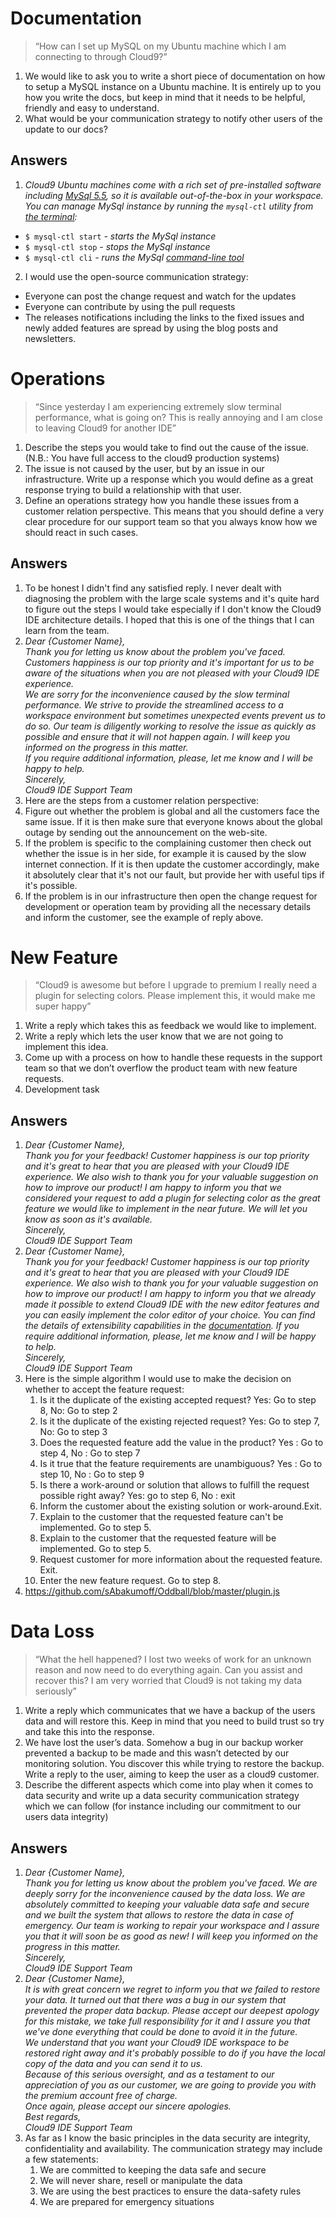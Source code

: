 # Documentation #

> “How can I set up MySQL on my Ubuntu machine which I am connecting to through Cloud9?”  

1. We would like to ask you to write a short piece of documentation on how to setup a MySQL instance on a Ubuntu machine. It is entirely up to you how you write the docs, but keep in mind that it needs to be helpful, friendly and easy to understand.
2.  What would be your communication strategy to notify other users of the update to our docs?

## Answers  


1. *Cloud9 Ubuntu machines come with a rich set of pre-installed software including [MySql 5.5](http://dev.mysql.com/doc/refman/5.5/en/index.html), so it is available out-of-the-box in your workspace. You can manage MySql instance by running the `mysql-ctl` utility from [the terminal](https://docs.c9.io/terminal.html):*  
 - `$ mysql-ctl start` *- starts the MySql instance*
 - `$ mysql-ctl stop`  *- stops the MySql instance*
 - `$ mysql-ctl cli`   *- runs the MySql [command-line tool](http://dev.mysql.com/doc/refman/5.5/en/mysql.html)*
2. I would use the open-source communication strategy:
 - Everyone can post the change request and watch for the updates
 - Everyone can contribute by using the pull requests
 - The releases notifications including the links to the fixed issues and newly added features are spread by using the blog posts and newsletters. 

# Operations #
> “Since yesterday I am experiencing extremely slow terminal performance, what is going on? This is really annoying and I am close to leaving Cloud9 for another IDE”



1. Describe the steps you would take to find out the cause of the issue. (N.B.: You have full access to the cloud9 production systems)
2. The issue is not caused by the user, but by an issue in our infrastructure. Write up a response which you would define as a great response trying to build a relationship with that user. 
3. Define an operations strategy how you handle these issues from a customer relation perspective. This means that you should define a very clear procedure for our support team so that you always know how we should react in such cases.

## Answers
1. To be honest I didn't find any satisfied reply. I never dealt with diagnosing the problem with the large scale systems and it's quite hard to figure out the steps I would take especially if I don't know the Cloud9 IDE architecture details. I hoped that this is one of the things that I can learn from the team. 
2. *Dear {Customer Name},  
Thank you for letting us know about the problem you've faced. Customers happiness is our top priority and it's important for us to be aware of the situations when you are not pleased with your Cloud9 IDE experience.  
We are sorry for the inconvenience caused by the slow terminal performance. We strive to provide the streamlined access to a workspace environment but sometimes unexpected events prevent us to do so. Our team is diligently working to resolve the issue as quickly as possible and ensure that it will not happen again. I will keep you informed on the progress in this matter.  
If you require additional information, please, let me know and I will be happy to help.  
Sincerely,    
Cloud9 IDE Support Team*
1. Here are the steps from a customer relation perspective:
  2. Figure out whether the problem is global and all the customers face the same issue. If it is then make sure that everyone knows about the global outage by sending out the announcement on the web-site.
  3. If the problem is specific to the complaining customer then check out whether the issue is in her side, for example it is caused by the slow internet connection. If it is then update the customer accordingly, make it absolutely clear that it's not our fault, but provide her with useful tips if it's possible. 
  4. If the problem is in our infrastructure then open the change request for development or operation team by providing all the necessary details and inform the customer, see the example of reply above.
   
  
# New Feature 

> “Cloud9 is awesome but before I upgrade to premium I really need a plugin for selecting colors. Please implement this, it would make me super happy”

1. Write a reply which takes this as feedback we would like to implement.
2. Write a reply which lets the user know that we are not going to implement this idea.
3. Come up with a process on how to handle these requests in the support team so that we don’t overflow the product team with new feature requests.
4. Development task
 
## Answers
1. *Dear {Customer Name},  
Thank you for your feedback! Customer happiness is our top priority and it's great to hear that you are pleased with your Cloud9 IDE experience.   We also wish to thank you for your valuable suggestion on how to improve our product! I am happy to inform you that we considered your request to add a plugin for selecting color as the great feature we would like to implement in the near future. We will let you know as soon as it's available.    
Sincerely,    
Cloud9 IDE Support Team*
1. *Dear {Customer Name},  
Thank you for your feedback! Customer happiness is our top priority and it's great to hear that you are pleased with your Cloud9 IDE experience. We also wish to thank you for your valuable suggestion on how to improve our product! I am happy to inform you that we already made it possible to extend Cloud9 IDE with the new editor features and you can easily implement the color editor of your choice. You can find the details of extensibility capabilities in the [documentation](https://docs.c9.io/api/#!/api/Plugin). If you require additional information, please, let me know and I will be happy to help.           
Sincerely,    
Cloud9 IDE Support Team*
1. Here is the simple algorithm I would use to make the decision on whether to accept the feature request:
	1. Is it the duplicate of the existing accepted request? Yes: Go to step 8, No: Go to step 2
	2. Is it the duplicate of the existing rejected request? Yes: Go to step 7, No: Go to step 3
	3. Does the requested feature add the value in the product? Yes : Go to step 4, No : Go to step 7
	4. Is it true that the feature requirements are unambiguous? Yes : Go to step 10, No : Go to step 9
	5. Is there a work-around or solution that allows to fulfill the request possible right away? Yes: go to step 6, No : exit
	6. Inform the customer about the existing solution or work-around.Exit.
	7. Explain to the customer that the requested feature can't be implemented. Go to step 5.
	8. Explain to the customer that the requested feature will be implemented. Go to step 5.
	9. Request customer for more information about the requested feature. Exit.
	10. Enter the new feature request. Go to step 8.     
1. https://github.com/sAbakumoff/Oddball/blob/master/plugin.js


# Data Loss


> “What the hell happened? I lost two weeks of work for an unknown reason and now need to do everything again. Can you assist and recover this? I am very worried that Cloud9 is not taking my data seriously”


1. Write a reply which communicates that we have a backup of the users data and will restore this. Keep in mind that you need to build trust so try and take this into the response.
2. We have lost the user’s data. Somehow a bug in our backup worker prevented a backup to be made and this wasn’t detected by our monitoring solution. You discover this while trying to restore the backup. Write a reply to the user, aiming to keep the user as a cloud9 customer.
3. Describe the different aspects which come into play when it comes to data security and write up a data security communication strategy which we can follow (for instance including our commitment to our users data integrity)


## Answers
1. *Dear {Customer Name},  
Thank you for letting us know about the problem you've faced. We are deeply sorry for the inconvenience caused by the data loss. We are absolutely committed to keeping your valuable data safe and secure and we built the system that allows to restore the data in case of emergency. Our team is working to repair your workspace and I assure you that it will soon be as good as new! I will keep you informed on the progress in this matter.          
Sincerely,    
Cloud9 IDE Support Team*  
2. *Dear {Customer Name},  
It is with great concern we regret to inform you that we failed to restore your data. It turned out that there was a bug in our system that prevented the proper data backup. Please accept our deepest apology for this mistake, we take full responsibility for it and I assure you that we've done everything that could be done to avoid it in the future.   
We understand that you want your Cloud9 IDE workspace to be restored right away and it's probably possible to do if you have the local copy of the data and you can send it to us.  
Because of this serious oversight, and as a testament to our appreciation of you as our customer, we are going to provide you with the premium account free of charge.  
Once again, please accept our sincere apologies.      
Best regards,    
Cloud9 IDE Support Team*    
3. As far as I know the basic principles in the data security are integrity, confidentiality and availability. The communication strategy may include a few statements:
	1. We are committed to keeping the data safe and secure
	2. We will never share, resell or manipulate the data
	3. We are using the best practices to ensure the data-safety rules
	4. We are prepared for emergency situations
 
